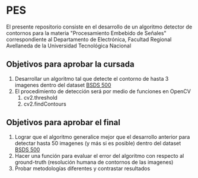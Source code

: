 # PES

El presente repositorio consiste en el desarrollo de un algoritmo detector de contornos para la materia "Procesamiento Embebido de Señales" correspondiente al Departamento de Electrónica, Facultad Regional Avellaneda de la Universidad Tecnológica Nacional

## Objetivos para aprobar la cursada
1. Desarrollar un algoritmo tal que detecte el contorno de hasta 3 imagenes dentro del dataset [BSDS 500](https://www2.eecs.berkeley.edu/Research/Projects/CS/vision/grouping/resources.html#bsds500)
2. El procedimiento de detección será por medio de funciones en OpenCV
   1. cv2.threshold
   2. cv2.findContours

## Objetivos para aprobar el final
1. Lograr que el algoritmo generalice mejor que el desarrollo anterior para detectar hasta 50 imagenes (y más si es posible) dentro del dataset [BSDS 500](https://www2.eecs.berkeley.edu/Research/Projects/CS/vision/grouping/resources.html#bsds500)
2. Hacer una función para evaluar el error del algoritmo con respecto al ground-truth (resolución humana de contornos de las imagenes)
3. Probar metodologías diferentes y contrastar resultados

